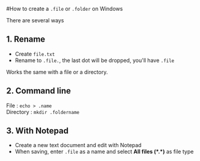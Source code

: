 #How to create a `.file` or `.folder` on Windows

There are several ways

## 1. Rename

* Create `file.txt`
* Rename to `.file.`, the last dot will be dropped, you'll have `.file`

Works the same with a file or a directory.

## 2. Command line

File : `echo > .name`  
Directory :  `mkdir .foldername`

## 3. With Notepad

* Create a new text document and edit with Notepad
* When saving, enter `.file` as a name and select **All files (\*.*)** as file type
